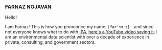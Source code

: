 <h3 align="left"> FARNAZ NOJAVAN </h3>
Hello!

I am Farnaz! This is how you pronounce my name: `[færˈnɑːz]` - and since not everyone knows what to do with [IPA](https://en.wikipedia.org/wiki/International_Phonetic_Alphabet), [here's a YouTube video saying it](https://www.youtube.com/watch?v=wnW72cD-Fo8).
I am an environmental data scientist with over a decade of experience in private, consulting, and government sectors.
<!--
**farnazn/farnazn** is a ✨ _special_ ✨ repository because its `README.md` (this file) appears on your GitHub profile.
<h4 align="left"> Environmental Data Scientist </h4>

Here are some ideas to get you started:

- 🔭 I’m currently working on ...
- 🌱 I’m currently learning ...
- 👯 I’m looking to collaborate on ...
- 🤔 I’m looking for help with ...
- 💬 Ask me about ...
- 📫 How to reach me: ...
- 😄 Pronouns: ...
- ⚡ Fun fact: ...
-->

 
